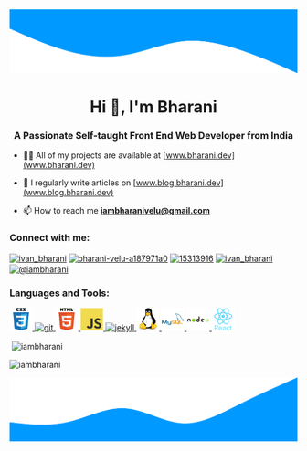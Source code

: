 <img src="https://github.com/iambharani/iambharani/blob/main/header_wave.svg">
<h1 align="center">Hi 👋, I'm Bharani</h1>
<h3 align="center">A Passionate Self-taught Front End Web Developer from India</h3>

- 👨‍💻 All of my projects are available at [www.bharani.dev](www.bharani.dev)

- 📝 I regularly write articles on [www.blog.bharani.dev](www.blog.bharani.dev)

- 📫 How to reach me **iambharanivelu@gmail.com**

<h3 align="left">Connect with me:</h3>
<p align="left">
<a href="https://twitter.com/ivan_bharani" target="blank"><img align="center" src="https://raw.githubusercontent.com/rahuldkjain/github-profile-readme-generator/master/src/images/icons/Social/twitter.svg" alt="ivan_bharani" height="30" width="40" /></a>
<a href="https://linkedin.com/in/bharani-velu-a187971a0" target="blank"><img align="center" src="https://raw.githubusercontent.com/rahuldkjain/github-profile-readme-generator/master/src/images/icons/Social/linked-in-alt.svg" alt="bharani-velu-a187971a0" height="30" width="40" /></a>
<a href="https://stackoverflow.com/users/15313916" target="blank"><img align="center" src="https://raw.githubusercontent.com/rahuldkjain/github-profile-readme-generator/master/src/images/icons/Social/stack-overflow.svg" alt="15313916" height="30" width="40" /></a>
<a href="https://instagram.com/ivan_bharani" target="blank"><img align="center" src="https://raw.githubusercontent.com/rahuldkjain/github-profile-readme-generator/master/src/images/icons/Social/instagram.svg" alt="ivan_bharani" height="30" width="40" /></a>
<a href="https://hashnode.com/@iambharani" target="blank"><img align="center" src="https://raw.githubusercontent.com/rahuldkjain/github-profile-readme-generator/master/src/images/icons/Social/hashnode.svg" alt="@iambharani" height="30" width="40" /></a>
</p>

<h3 align="left">Languages and Tools:</h3>
<p align="left"> <a href="https://www.w3schools.com/css/" target="_blank" rel="noreferrer"> <img src="https://raw.githubusercontent.com/devicons/devicon/master/icons/css3/css3-original-wordmark.svg" alt="css3" width="40" height="40"/> </a> <a href="https://git-scm.com/" target="_blank" rel="noreferrer"> <img src="https://www.vectorlogo.zone/logos/git-scm/git-scm-icon.svg" alt="git" width="40" height="40"/> </a> <a href="https://www.w3.org/html/" target="_blank" rel="noreferrer"> <img src="https://raw.githubusercontent.com/devicons/devicon/master/icons/html5/html5-original-wordmark.svg" alt="html5" width="40" height="40"/> </a> <a href="https://developer.mozilla.org/en-US/docs/Web/JavaScript" target="_blank" rel="noreferrer"> <img src="https://raw.githubusercontent.com/devicons/devicon/master/icons/javascript/javascript-original.svg" alt="javascript" width="40" height="40"/> </a> <a href="https://jekyllrb.com/" target="_blank" rel="noreferrer"> <img src="https://www.vectorlogo.zone/logos/jekyllrb/jekyllrb-icon.svg" alt="jekyll" width="40" height="40"/> </a> <a href="https://www.linux.org/" target="_blank" rel="noreferrer"> <img src="https://raw.githubusercontent.com/devicons/devicon/master/icons/linux/linux-original.svg" alt="linux" width="40" height="40"/> </a> <a href="https://www.mysql.com/" target="_blank" rel="noreferrer"> <img src="https://raw.githubusercontent.com/devicons/devicon/master/icons/mysql/mysql-original-wordmark.svg" alt="mysql" width="40" height="40"/> </a> <a href="https://nodejs.org" target="_blank" rel="noreferrer"> <img src="https://raw.githubusercontent.com/devicons/devicon/master/icons/nodejs/nodejs-original-wordmark.svg" alt="nodejs" width="40" height="40"/> </a> <a href="https://reactjs.org/" target="_blank" rel="noreferrer"> <img src="https://raw.githubusercontent.com/devicons/devicon/master/icons/react/react-original-wordmark.svg" alt="react" width="40" height="40"/> </a> </p>

<!-- <p><img align="left" src="https://github-readme-stats.vercel.app/api/top-langs?username=iambharani&show_icons=true&locale=en&layout=compact" alt="iambharani" /></p> -->

<p>&nbsp;<img align="center" src="https://github-readme-stats.vercel.app/api?username=iambharani&show_icons=true&locale=en" alt="iambharani" /></p>

<p><img align="center" src="https://github-readme-streak-stats.herokuapp.com/?user=iambharani&" alt="iambharani" /></p>


<!--END_SECTION:waka-->
<img src="https://github.com/iambharani/iambharani/blob/main/wave.svg">
